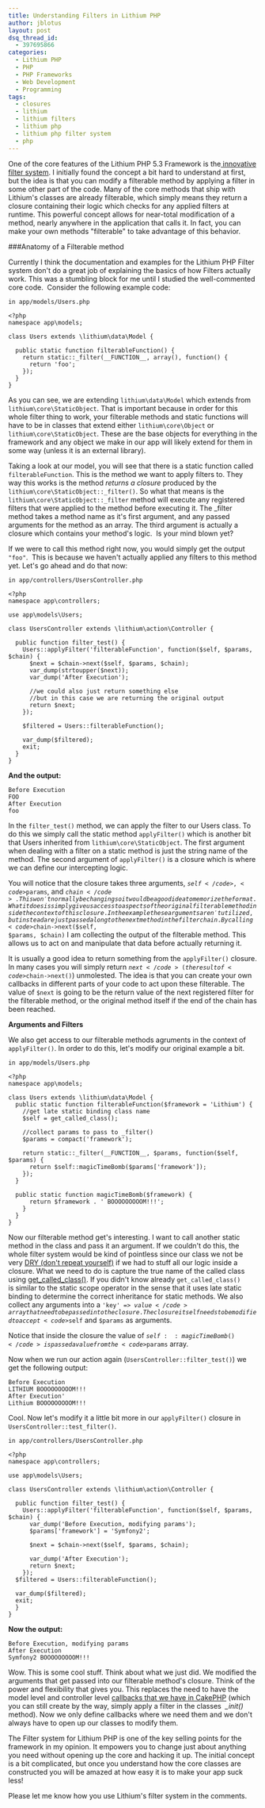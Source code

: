 ```yaml
---
title: Understanding Filters in Lithium PHP
author: jblotus
layout: post
dsq_thread_id:
  - 397695866
categories:
  - Lithium PHP
  - PHP
  - PHP Frameworks
  - Web Development
  - Programming
tags:
  - closures
  - lithium
  - lithium filters
  - lithium php
  - lithium php filter system
  - php
---
```

One of the core features of the Lithium PHP 5.3 Framework is the[ innovative filter system][1]. I initially found the concept a bit hard to understand at first, but the idea is that you can modify a filterable method by applying a filter in some other part of the code. Many of the core methods that ship with Lithium's classes are already filterable, which simply means they return a closure containing their logic which checks for any applied filters at runtime. This powerful concept allows for near-total modification of a method, nearly anywhere in the application that calls it. In fact, you can make your own methods "filterable" to take advantage of this behavior.

###Anatomy of a Filterable method

Currently I think the documentation and examples for the Lithium PHP Filter system don't do a great job of explaining the basics of how Filters actually work. This was a stumbling block for me until I studied the well-commented core code.  Consider the following example code:

`in app/models/Users.php`

```
<?php
namespace app\models;

class Users extends \lithium\data\Model {

  public static function filterableFunction() {
    return static::_filter(__FUNCTION__, array(), function() {
      return 'foo';
    });
  }
}
```

As you can see, we are extending <code>lithium\data\Model</code> which extends from <code>lithium\core\StaticObject</code>. That is important because in order for this whole filter thing to work, your filterable methods and static functions will have to be in classes that extend either <code>lithium\core\Object</code> or <code>lithium\core\StaticObject</code>. These are the base objects for everything in the framework and any object we make in our app will likely extend for them in some way (unless it is an external library).

Taking a look at our model, you will see that there is a static function called <code>filterableFunction</code>. This is the method we want to apply filters to. They way this works is the method <em>returns a closure</em> produced by the <code>lithium\core\StaticObject::_filter()</code>. So what that means is the <code> lithium\core\StaticObject::_filter</code> method will execute any registered filters that were applied to the method before executing it. The _filter method takes a method name as it's first argument, and any passed arguments for the method as an array. The third argument is actually a closure which contains your method's logic.  Is your mind blown yet?

If we were to call this method right now, you would simply get the output <code>"foo"</code>.  This is because we haven't actually applied any filters to this method yet. Let's go ahead and do that now:

<code>in app/controllers/UsersController.php</code>
```
<?php
namespace app\controllers;

use app\models\Users;

class UsersController extends \lithium\action\Controller {

  public function filter_test() {
    Users::applyFilter('filterableFunction', function($self, $params, $chain) {
      $next = $chain->next($self, $params, $chain);
      var_dump(strtoupper($next));
      var_dump('After Execution');

      //we could also just return something else
      //but in this case we are returning the original output
      return $next;
    });

    $filtered = Users::filterableFunction();

    var_dump($filtered);
    exit;
  }  
}
```
<strong>And the output:</strong>

```
Before Execution
FOO
After Execution
foo
```

In the <code>filter_test()</code> method, we can apply the filter to our Users class. To do this we simply call the static method <code>applyFilter()</code> which is another bit that Users inherited from <code>lithium\core\StaticObject</code>. The first argument when dealing with a filter on a static method is just the string name of the method. The second argument of <code>applyFilter()</code> is a closure which is where we can define our intercepting logic.

You will notice that the closure takes three arguments, <code>$self</code>, <code>$params</code>, and <code>$chain</code>. This won't normally be changing so it would be a good idea to memorize the format. What it does is simply give us access to aspects of the original filterable method inside the context of this closure. In the example these arguments aren't utilized, but instead are just passed along to the next method in the filter chain.  By calling <code>$chain->next($self, $params, $chain)</code> I am collecting the output of the filterable method. This allows us to act on and manipulate that data before actually returning it.

It is usually a good idea to return something from the <code>applyFilter()</code> closure. In many cases you will simply return <code>$next</code> (the result of <code>$chain->next()</code>) unmolested. The idea is that you can create your own callbacks in different parts of your code to act upon these filterable. The value of <code>$next</code> is going to be the return value of the next registered filter for the filterable method, or the original method itself if the end of the chain has been reached.

<strong>Arguments and Filters</strong>

We also get access to our filterable methods agruments in the context of <code>applyFilter()</code>. In order to do this, let's modify our original example a bit.

<code>in app/models/Users.php</code>
```
<?php
namespace app\models;

class Users extends \lithium\data\Model {
  public static function filterableFunction($framework = 'Lithium') {
    //get late static binding class name
    $self = get_called_class();

    //collect params to pass to _filter()
    $params = compact('framework');

    return static::_filter(__FUNCTION__, $params, function($self, $params) {
      return $self::magicTimeBomb($params['framework']);
    });
  }

  public static function magicTimeBomb($framework) {
      return $framework . ' BOOOOOOOOOM!!!';
    }
  }
}
```

Now our filterable method get's interesting. I want to call another static method in the class and pass it an argument. If we couldn't do this, the whole filter system would be kind of pointless since our class we not be very <a href="http://en.wikipedia.org/wiki/Don't_repeat_yourself">DRY (don't repeat yourself)</a> if we had to stuff all our logic inside a closure. What we need to do is capture the true name of the called class using <a href="http://php.net/manual/en/function.get-called-class.php">get_called_class()</a>. If you didn't know already <code>get_called_class()</code> is similar to the static scope operator in the sense that it uses late static binding to determine the correct inheritance for static methods. We also collect any arguments into a <code>'key' => $value</code> array that need to be passed in to the closure.  The closure itself needs to be modified to accept <code>$self</code> and <code>$params</code> as arguments.

Notice that inside the closure the value of <code>$self::magicTimeBomb()</code> is passed a value from the <code>$params</code> array.

Now when we run our action again (<code>UsersController::filter_test()</code>) we get the following output:

```
Before Execution
LITHIUM BOOOOOOOOOM!!!
After Execution'
Lithium BOOOOOOOOOM!!!
```

Cool. Now let's modify it a little bit more in our <code>applyFilter()</code> closure in <code>UsersController::test_filter()</code>.

<code>in app/controllers/UsersController.php</code>

```
<?php
namespace app\controllers;

use app\models\Users;

class UsersController extends \lithium\action\Controller {

  public function filter_test() {
    Users::applyFilter('filterableFunction', function($self, $params, $chain) {
      var_dump('Before Execution, modifying params');
      $params['framework'] = 'Symfony2';

      $next = $chain->next($self, $params, $chain);

      var_dump('After Execution');
      return $next;
    });
  $filtered = Users::filterableFunction();

  var_dump($filtered);
  exit;
  }
}
```
<strong>Now the output:</strong>

```
Before Execution, modifying params
After Execution
Symfony2 BOOOOOOOOOM!!!
```
Wow. This is some cool stuff. Think about what we just did. We modified the arguments that get passed into our filterable method's closure. Think of the power and flexibility that gives you. This replaces the need to have the model level and controller level
<a title="Callbacks in CakePHP" href="http://book.cakephp.org/view/984/Callbacks">callbacks that we have in CakePHP</a> (which you can still create by the way, simply apply a filter in the classes  <em>_init()</em> method). Now we only define callbacks where we need them and we don't always have to open up our classes to modify them.

The Filter system for Lithium PHP is one of the key selling points for the framework in my opinion. It empowers you to change just about anything you need without opening up the core and hacking it up. The initial concept is a bit complicated, but once you understand how the core classes are constructed you will be amazed at how easy it is to make your app suck less!

Please let me know how you use Lithium's filter system in the comments.

 [1]: http://lithify.me/docs/manual/lithium-basics/filters.wiki "Filter System Manual for Lithium PHP"
